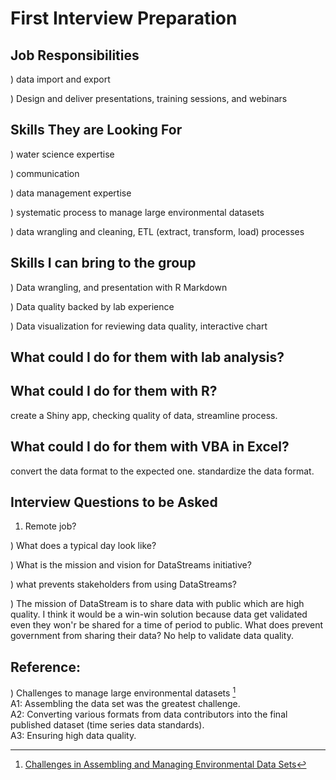 # First Interview Preparation


## Job Responsibilities  
) data import and export

) Design and deliver presentations, training sessions, and webinars


## Skills They are Looking For
) water science expertise

) communication

) data management expertise

) systematic process to manage large environmental datasets

) data wrangling and cleaning, ETL (extract, transform, load) processes


## Skills I can bring to the group
) Data wrangling, and presentation with R Markdown

) Data quality backed by lab experience

) Data visualization for reviewing data quality, interactive chart


## What could I do for them with lab analysis?


## What could I do for them with R?
create a Shiny app, checking quality of data, streamline process.


## What could I do for them with VBA in Excel?
convert the data format to the expected one. standardize the data format.


## Interview Questions to be Asked
1) Remote job?  

) What does a typical day look like?  

) What is the mission and vision for DataStreams initiative?  

) what prevents stakeholders from using DataStreams?  

) The mission of DataStream is to share data with public which are high quality.  I think it would be a win-win solution because data get validated even they won'r be shared for a time of period to public.  What does prevent government from sharing their data?  No help to validate data quality.




## Reference:
) Challenges to manage large environmental datasets [^1]  
A1: Assembling the data set was the greatest challenge.  
A2: Converting various formats from data contributors into the final published dataset (time series data standards).  
A3: Ensuring high data quality.   

[^1]: [Challenges in Assembling and Managing Environmental Data Sets](https://eos.org/editors-vox/challenges-in-assembling-and-managing-environmental-data-sets)

